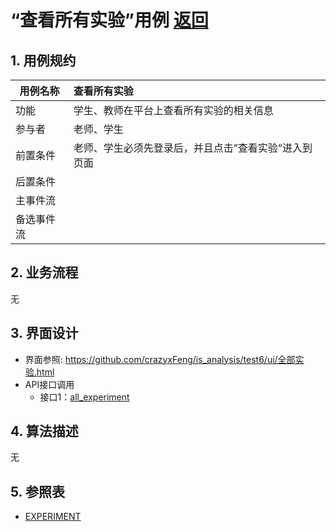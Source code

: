 # “查看所有实验”用例 [返回](../README.md)
## 1. 用例规约

|用例名称|查看所有实验|
|-------|:-------------|
|功能|学生、教师在平台上查看所有实验的相关信息|
|参与者|老师、学生|
|前置条件|老师、学生必须先登录后，并且点击”查看实验“进入到页面|
|后置条件||
|主事件流| |
|备选事件流| |

## 2. 业务流程 
无
## 3. 界面设计
- 界面参照: https://github.com/crazyxFeng/is_analysis/test6/ui/全部实验.html
- API接口调用
    - 接口1：[all_experiment](../接口/all_experiment.md)

## 4. 算法描述 
无
    
## 5. 参照表
- [EXPERIMENT](../数据库设计.md/#USERS)